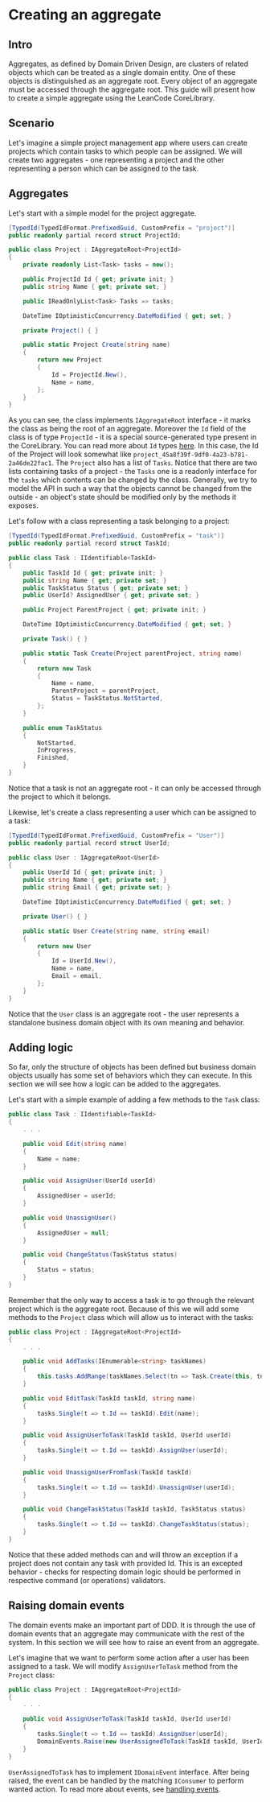 # Creating an aggregate

## Intro

Aggregates, as defined by Domain Driven Design, are clusters of related objects which can be treated as a single domain entity. One of these objects is distinguished as an aggregate root. Every object of an aggregate must be accessed through the aggregate root. This guide will present how to create a simple aggregate using the LeanCode CoreLibrary.

## Scenario

Let's imagine a simple project management app where users can create projects which contain tasks to which people can be assigned. We will create two aggregates - one representing a project and the other representing a person which can be assigned to the task.

## Aggregates

Let's start with a simple model for the project aggregate.

```csharp
[TypedId(TypedIdFormat.PrefixedGuid, CustomPrefix = "project")]
public readonly partial record struct ProjectId;

public class Project : IAggregateRoot<ProjectId>
{
    private readonly List<Task> tasks = new();

    public ProjectId Id { get; private init; }
    public string Name { get; private set; }

    public IReadOnlyList<Task> Tasks => tasks;

    DateTime IOptimisticConcurrency.DateModified { get; set; }

    private Project() { }

    public static Project Create(string name)
    {
        return new Project
        {
            Id = ProjectId.New(),
            Name = name,
        };
    }
}
```

As you can see, the class implements `IAggregateRoot` interface - it marks the class as being the root of an aggregate. Moreover the `Id` field of the class is of type `ProjectId` - it is a special source-generated type present in the CoreLibrary. You can read more about `Id` types [here](../domain/ids.md). In this case, the Id of the Project will look somewhat like `project_45a8f39f-9df0-4a23-b781-2a46de22fac1`.
The `Project` also has a list of `Tasks`. Notice that there are two lists containing tasks of a project - the `Tasks` one is a readonly interface for the `tasks` which contents can be changed by the class. Generally, we try to model the API in such a way that the objects cannot be changed from the outside - an object's state should be modified only by the methods it exposes.

Let's follow with a class representing a task belonging to a project:

```csharp
[TypedId(TypedIdFormat.PrefixedGuid, CustomPrefix = "task")]
public readonly partial record struct TaskId;

public class Task : IIdentifiable<TaskId>
{
    public TaskId Id { get; private init; }
    public string Name { get; private set; }
    public TaskStatus Status { get; private set; }
    public UserId? AssignedUser { get; private set; }

    public Project ParentProject { get; private init; }

    DateTime IOptimisticConcurrency.DateModified { get; set; }

    private Task() { }

    public static Task Create(Project parentProject, string name)
    {
        return new Task
        {
            Name = name,
            ParentProject = parentProject,
            Status = TaskStatus.NotStarted,
        };
    }

    public enum TaskStatus
    {
        NotStarted,
        InProgress,
        Finished,
    }
}
```

Notice that a task is not an aggregate root - it can only be accessed through the project to which it belongs.

Likewise, let's create a class representing a user which can be assigned to a task:

```csharp
[TypedId(TypedIdFormat.PrefixedGuid, CustomPrefix = "User")]
public readonly partial record struct UserId;

public class User : IAggregateRoot<UserId>
{
    public UserId Id { get; private init; }
    public string Name { get; private set; }
    public string Email { get; private set; }

    DateTime IOptimisticConcurrency.DateModified { get; set; }

    private User() { }

    public static User Create(string name, string email)
    {
        return new User
        {
            Id = UserId.New(),
            Name = name,
            Email = email,
        };
    }
}
```

Notice that the `User` class is an aggregate root - the user represents a standalone business domain object with its own meaning and behavior.

## Adding logic

So far, only the structure of objects has been defined but business domain objects usually has some set of behaviors which they can execute. In this section we will see how a logic can be added to the aggregates.

Let's start with a simple example of adding a few methods to the `Task` class:

```csharp
public class Task : IIdentifiable<TaskId>
{
    . . .

    public void Edit(string name)
    {
        Name = name;
    }

    public void AssignUser(UserId userId)
    {
        AssignedUser = userId;
    }

    public void UnassignUser()
    {
        AssignedUser = null;
    }

    public void ChangeStatus(TaskStatus status)
    {
        Status = status;
    }
}
```

Remember that the only way to access a task is to go through the relevant project which is the aggregate root. Because of this we will add some methods to the `Project` class which will allow us to interact with the tasks:

```csharp
public class Project : IAggregateRoot<ProjectId>
{
    . . .

    public void AddTasks(IEnumerable<string> taskNames)
    {
        this.tasks.AddRange(taskNames.Select(tn => Task.Create(this, tn)));
    }

    public void EditTask(TaskId taskId, string name)
    {
        tasks.Single(t => t.Id == taskId).Edit(name);
    }

    public void AssignUserToTask(TaskId taskId, UserId userId)
    {
        tasks.Single(t => t.Id == taskId).AssignUser(userId);
    }

    public void UnassignUserFromTask(TaskId taskId)
    {
        tasks.Single(t => t.Id == taskId).UnassignUser(userId);
    }

    public void ChangeTaskStatus(TaskId taskId, TaskStatus status)
    {
        tasks.Single(t => t.Id == taskId).ChangeTaskStatus(status);
    }
}
```

Notice that these added methods can and will throw an exception if a project does not contain any task with provided Id. This is an excepted behavior - checks for respecting domain logic should be performed in respective command (or operations) validators.

## Raising domain events

The domain events make an important part of DDD. It is through the use of domain events that an aggregate may communicate with the rest of the system. In this section we will see how to raise an event from an aggregate.

Let's imagine that we want to perform some action after a user has been assigned to a task. We will modify `AssignUserToTask` method from the `Project` class:

```csharp
public class Project : IAggregateRoot<ProjectId>
{
    . . .

    public void AssignUserToTask(TaskId taskId, UserId userId)
    {
        tasks.Single(t => t.Id == taskId).AssignUser(userId);
        DomainEvents.Raise(new UserAssignedToTask(TaskId taskId, UserId userId));
    }
}
```

`UserAssignedToTask` has to implement `IDomainEvent` interface. After being raised, the event can be handled by the matching `IConsumer` to perform wanted action. To read more about events, see [handling events](./0X_handling_events). <!-- TODO: add final name of the handling events file -->
